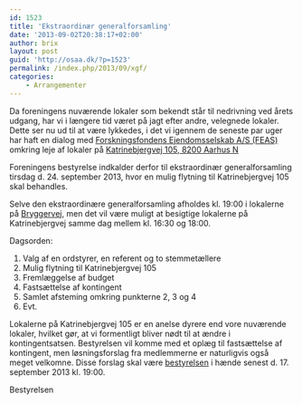 ```yaml
---
id: 1523
title: 'Ekstraordinær generalforsamling'
date: '2013-09-02T20:38:17+02:00'
author: brix
layout: post
guid: 'http://osaa.dk/?p=1523'
permalink: /index.php/2013/09/xgf/
categories:
    - Arrangementer
---
```


Da foreningens nuværende lokaler som bekendt står til nedrivning ved årets udgang, har vi i længere tid været på jagt efter andre, velegnede lokaler. Dette ser nu ud til at være lykkedes, i det vi igennem de seneste par uger har haft en dialog med [Forskningsfondens Ejendomsselskab A/S (FEAS)](http://feas.dk) omkring leje af lokaler på [Katrinebjergvej 105, 8200 Aarhus N](https://www.osaa.dk//wiki/index.php/KatrineBjergVej105)

Foreningens bestyrelse indkalder derfor til ekstraordinær generalforsamling tirsdag d. 24. september 2013, hvor en mulig flytning til Katrinebjergvej 105 skal behandles.

Selve den ekstraordinære generalforsamling afholdes kl. 19:00 i lokalerne på [Bryggervej](http://find.osaa.dk), men det vil være muligt at besigtige lokalerne på Katrinebjergvej samme dag mellem kl. 16:30 og 18:00.

Dagsorden:

1. Valg af en ordstyrer, en referent og to stemmetællere
2. Mulig flytning til Katrinebjergvej 105
3. Fremlæggelse af budget
4. Fastsættelse af kontingent
5. Samlet afsteming omkring punkterne 2, 3 og 4
6. Evt.

Lokalerne på Katrinebjergvej 105 er en anelse dyrere end vore nuværende lokaler, hvilket gør, at vi formentligt bliver nødt til at ændre i kontingentsatsen. Bestyrelsen vil komme med et oplæg til fastsættelse af kontingent, men løsningsforslag fra medlemmerne er naturligvis også meget velkomne. Disse forslag skal være [bestyrelsen](mailto:bestyrelsen@osaa.dk) i hænde senest d. 17. september 2013 kl. 19:00.

Bestyrelsen